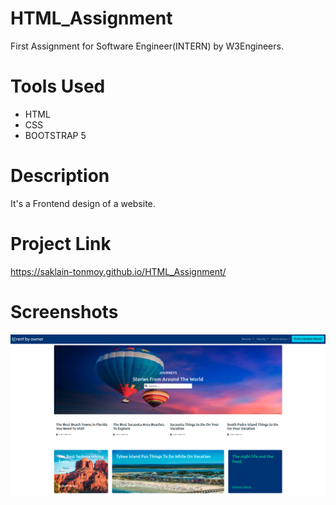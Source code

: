 # HTML_Assignment
First Assignment for Software Engineer(INTERN) by W3Engineers.

# Tools Used
* HTML
* CSS
* BOOTSTRAP 5

# Description
It's a Frontend design of a website.

# Project Link
https://saklain-tonmoy.github.io/HTML_Assignment/

# Screenshots
!["upper portion"](https://github.com/Saklain-Tonmoy/HTML_Assignment/blob/master/assets/images/screenshot-1)
